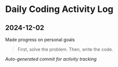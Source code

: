 # Daily Coding Activity Log

## 2024-12-02

Made progress on personal goals

> First, solve the problem. Then, write the code.

*Auto-generated commit for activity tracking*
